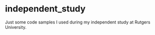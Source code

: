 # independent_study
Just some code samples I used during my independent study at Rutgers University.
